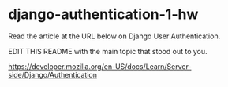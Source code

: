 # django-authentication-1-hw

Read the article at the URL below on Django User Authentication.

EDIT THIS README with the main topic that stood out to you.

https://developer.mozilla.org/en-US/docs/Learn/Server-side/Django/Authentication

